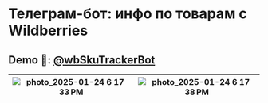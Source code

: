 

# Телеграм-бот: инфо по товарам с Wildberries

## Demo 🚀: [@wbSkuTrackerBot](https://t.me/wbSkuTrackerBot) 

| ![photo_2025-01-24 6 17 33 PM](https://github.com/user-attachments/assets/c6c8c550-c540-4963-b034-ce7b9106ca79)  |  ![photo_2025-01-24 6 17 38 PM](https://github.com/user-attachments/assets/36ab6c45-244e-4359-8624-74b4319bef0f)  |
|:--:|:--:|

